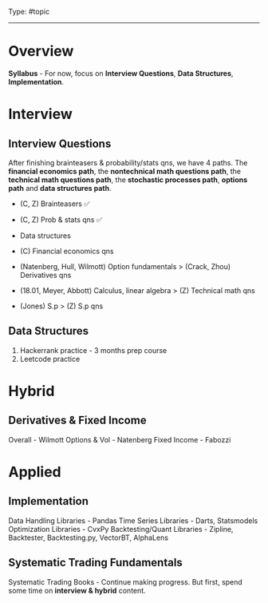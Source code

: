 Type: #topic 

----

# Overview

**Syllabus** - For now, focus on **Interview Questions**, **Data Structures**, **Implementation**.

# Interview

## Interview Questions

After finishing brainteasers & probability/stats qns, we have 4 paths. The **financial economics path**, the **nontechnical math questions path**, the **technical math questions path**, the **stochastic processes path**, **options path** and **data structures path**.

* (C, Z) Brainteasers ✅
* (C, Z) Prob & stats qns ✅

* Data structures

* (C) Financial economics qns
* (Natenberg, Hull, Wilmott) Option fundamentals > (Crack, Zhou) Derivatives qns
* (18.01, Meyer, Abbott) Calculus, linear algebra > (Z) Technical math qns 
* (Jones) S.p > (Z) S.p qns

## Data Structures

1. Hackerrank practice - 3 months prep course
2. Leetcode practice

# Hybrid

## Derivatives & Fixed Income

Overall - Wilmott
Options & Vol - Natenberg
Fixed Income - Fabozzi

# Applied

## Implementation

Data Handling Libraries - Pandas
Time Series Libraries - Darts, Statsmodels
Optimization Libraries - CvxPy
Backtesting/Quant Libraries - Zipline, Backtester, Backtesting.py, VectorBT, AlphaLens 

## Systematic Trading Fundamentals

Systematic Trading Books - Continue making progress. But first, spend some time on **interview & hybrid** content. 


